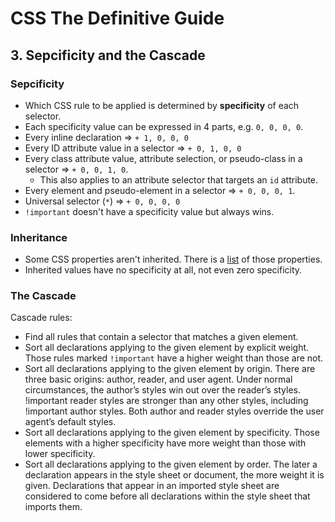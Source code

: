 # CSS The Definitive Guide

## 3. Sepcificity and the Cascade

### Sepcificity

- Which CSS rule to be applied is determined by __specificity__ of each selector.
- Each specificity value can be expressed in 4 parts, e.g. `0, 0, 0, 0`.
- Every inline declaration => `+ 1, 0, 0, 0`
- Every ID attribute value in a  selector => `+ 0, 1, 0, 0`
- Every class attribute value, attribute selection, or pseudo-class in a selector => `+ 0, 0, 1, 0`.
  - This also applies to an attribute selector that targets an `id` attribute.
- Every element and pseudo-element in a selector => `+ 0, 0, 0, 1`.
- Universal selector (`*`) => `+ 0, 0, 0, 0`
- `!important` doesn't have a specificity value but always wins.

### Inheritance

- Some CSS properties aren't inherited. There is a [list](https://stackoverflow.com/questions/5612302/which-css-properties-are-inherited) of those properties.
- Inherited values have no specificity at all, not even zero specificity.

### The Cascade

Cascade rules:

- Find all rules that contain a selector that matches a given element.
- Sort all declarations applying to the given element by explicit weight. Those rules marked `!important` have a higher weight than those are not.
- Sort all declarations applying to the given element by origin. There are three basic origins: author, reader, and user agent. Under normal circumstances, the author’s styles win out over the reader’s styles. !important reader styles are stronger than any other styles, including !important author styles. Both author and reader styles override the user agent’s default styles.
- Sort all declarations applying to the given element by specificity. Those elements with a higher specificity have more weight than those with lower specificity.
- Sort all declarations applying to the given element by order. The later a declaration appears in the style sheet or document, the more weight it is given. Declarations that appear in an imported style sheet are considered to come before all declarations within the style sheet that imports them.
